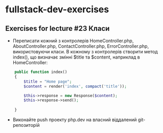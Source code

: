 # fullstack-dev-exercises

## Exercises for lecture #23 Класи

- Переписати кожний з контролерів HomeController.php, AboutController.php, ContactController.php, ErrorController.php, використовуючи класи. В кожному з контролерів створити метод index(), що визначає змінні $title та $content, наприклад в HomeController:

```php
    public function index()
    {
        $title = "Home page";
        $content = render('index', compact('title'));

        $this->response = new Response($content);
        $this->response->send();
       
    } 

```

- Виконайте push проекту php.dev на власний віддалений git-репозиторій 
